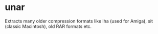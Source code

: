 # unar
Extracts many older compression formats like lha (used for Amiga), sit (classic Macintosh), old RAR formats etc. 
